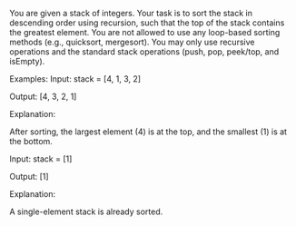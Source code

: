 You are given a stack of integers. Your task is to sort the stack in descending order using recursion, such that the top of the stack contains the greatest element. You are not allowed to use any loop-based sorting methods (e.g., quicksort, mergesort). You may only use recursive operations and the standard stack operations (push, pop, peek/top, and isEmpty).


Examples:
Input: stack = [4, 1, 3, 2]

Output: [4, 3, 2, 1]

Explanation:

After sorting, the largest element (4) is at the top, and the smallest (1) is at the bottom.



Input: stack = [1]

Output: [1]

Explanation:

A single-element stack is already sorted.
